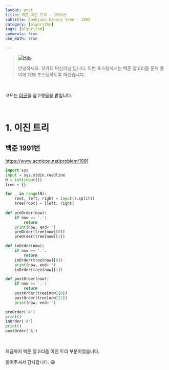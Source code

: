 ```yaml
---
layout: post
title: 백준 이진 트리 - 1991번
subtitle: Baekjoon binary tree - 1991
category: [algorithm]
tags: [algorithm]
comments: true
use_math: true

---
```






> [![Hits](https://hits.seeyoufarm.com/api/count/incr/badge.svg?url=https%3A%2F%2Fysbsb.github.io%2Falgorithm%2F2023%2F06%2F16%2Fbinary-tree.html&count_bg=%2379C83D&title_bg=%23555555&icon=&icon_color=%23E7E7E7&title=hits&edge_flat=false)](https://hits.seeyoufarm.com)
>
> 안녕하세요. 모카의 머신러닝 입니다. 이번 포스팅에서는 백준 알고리즘 문제 풀이에 대해 포스팅하도록 하겠습니다. 

<br>

코드는 [이곳](https://github.com/doitcodingtest/python)을 참고했음을 밝힙니다.

<br>

# 1. 이진 트리



## 백준 1991번

https://www.acmicpc.net/problem/1991

```python
import sys
input = sys.stdin.readline
N = int(input())
tree = {}

for _ in range(N):
    root, left, right = input().split()
    tree[root] = [left, right]
    
def preOrder(now):
    if now == '.':
        return
    print(now, end='')
    preOrder(tree[now][0])
    preOrder(tree[now][1])

def inOrder(now):
    if now == '.':
        return
    inOrder(tree[now][0])
    print(now, end='')
    inOrder(tree[now][1])

def postOrder(now):
    if now == '.':
        return
    postOrder(tree[now][0])
    postOrder(tree[now][1])
    print(now, end='')

preOrder('A')
print()
inOrder('A')
print()
postOrder('A')
```



<br>





지금까지 백준 알고리즘 이진 트리 부분이었습니다.

읽어주셔서 감사합니다. 😃

